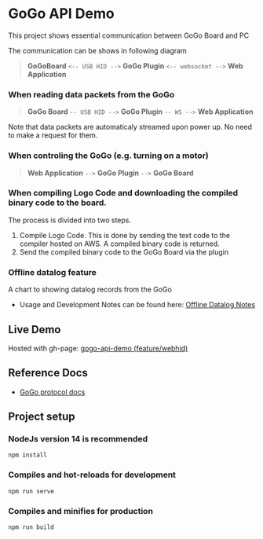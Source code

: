 # GoGo API Demo
This project shows essential communication between GoGo Board and PC

The communication can be shows in following diagram

> **GoGoBoard** `<-- USB HID -->` **GoGo Plugin** `<-- websocket -->` **Web Application**

### When reading data packets from the GoGo

> **GoGo Board** `-- USB HID -->` **GoGo Plugin** `-- WS -->` **Web Application**

Note that data packets are automaticaly streamed upon power up. No need to make a request for them. 

### When controling the GoGo (e.g. turning on a motor)
> **Web Application** `-->` **GoGo Plugin** `-->` **GoGo Board**

### When compiling Logo Code and downloading the compiled binary code to the board.

The process is divided into two steps.
1. Compile Logo Code. This is done by sending the text code to the compiler hosted on AWS. A compiled binary code is returned.
2. Send the compiled binary code to the GoGo Board via the plugin 

### Offline datalog feature
A chart to showing datalog records from the GoGo
- Usage and Development Notes can be found here: [Offline Datalog Notes](OfflineDatalogNote.md)

## Live Demo
Hosted with gh-page: [gogo-api-demo (feature/webhid)](https://lilcmu.github.io/gogo-api-demo)

## Reference Docs
- [GoGo protocol docs](https://docs.google.com/spreadsheets/d/1CAfjpUdyYPqjVIPBuzxWlWMIDCX9ud6ybqAj8qMgy4E/edit?usp=sharing)

## Project setup
### NodeJs version 14 is recommended
```
npm install
```

### Compiles and hot-reloads for development
```
npm run serve
```

### Compiles and minifies for production
```
npm run build
```
